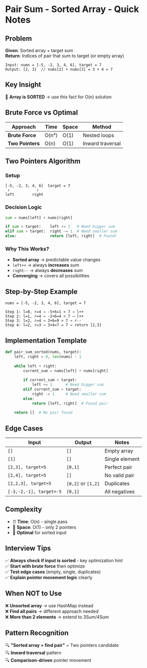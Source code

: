 # Pair Sum - Sorted Array - Quick Notes

## Problem
**Given**: Sorted array + target sum  
**Return**: Indices of pair that sum to target (or empty array)

```
Input: nums = [-5, -2, 3, 4, 6], target = 7
Output: [2, 3]  // nums[2] + nums[3] = 3 + 4 = 7
```

## Key Insight
🔑 **Array is SORTED** → use this fact for O(n) solution

## Brute Force vs Optimal

| Approach | Time | Space | Method |
|----------|------|-------|---------|
| **Brute Force** | O(n²) | O(1) | Nested loops |
| **Two Pointers** | O(n) | O(1) | Inward traversal |

## Two Pointers Algorithm

### Setup
```
[-5, -2, 3, 4, 6]  target = 7
 ↑            ↑
left        right
```

### Decision Logic
```python
sum = nums[left] + nums[right]

if sum < target:    left += 1   # Need bigger sum
elif sum > target:  right -= 1  # Need smaller sum
else:               return [left, right]  # Found!
```

### Why This Works?
- **Sorted array** → predictable value changes
- `left++` → always **increases** sum
- `right--` → always **decreases** sum
- **Converging** → covers all possibilities

## Step-by-Step Example
```
nums = [-5, -2, 3, 4, 6], target = 7

Step 1: l=0, r=4 → -5+6=1 < 7 → l++
Step 2: l=1, r=4 → -2+6=4 < 7 → l++  
Step 3: l=2, r=4 → 3+6=9 > 7 → r--
Step 4: l=2, r=3 → 3+4=7 = 7 → return [2,3]
```

## Implementation Template
```python
def pair_sum_sorted(nums, target):
    left, right = 0, len(nums) - 1
    
    while left < right:
        current_sum = nums[left] + nums[right]
        
        if current_sum < target:
            left += 1      # Need bigger sum
        elif current_sum > target:
            right -= 1     # Need smaller sum
        else:
            return [left, right]  # Found pair
    
    return []  # No pair found
```

## Edge Cases

| Input | Output | Notes |
|-------|--------|-------|
| `[]` | `[]` | Empty array |
| `[1]` | `[]` | Single element |
| `[2,3], target=5` | `[0,1]` | Perfect pair |
| `[2,4], target=5` | `[]` | No valid pair |
| `[2,2,3], target=5` | `[0,2]` or `[1,2]` | Duplicates |
| `[-3,-2,-1], target=-5` | `[0,1]` | All negatives |

## Complexity
- ⏰ **Time**: O(n) - single pass
- 💾 **Space**: O(1) - only 2 pointers
- 🎯 **Optimal** for sorted input

## Interview Tips
✅ **Always check if input is sorted** - key optimization hint  
✅ **Start with brute force** then optimize  
✅ **Test edge cases** (empty, single, duplicates)  
✅ **Explain pointer movement logic** clearly

## When NOT to Use
❌ **Unsorted array** → use HashMap instead  
❌ **Find all pairs** → different approach needed  
❌ **More than 2 elements** → extend to 3Sum/4Sum

## Pattern Recognition
🔍 **"Sorted array + find pair"** = Two pointers candidate  
🔍 **Inward traversal** pattern  
🔍 **Comparison-driven** pointer movement
